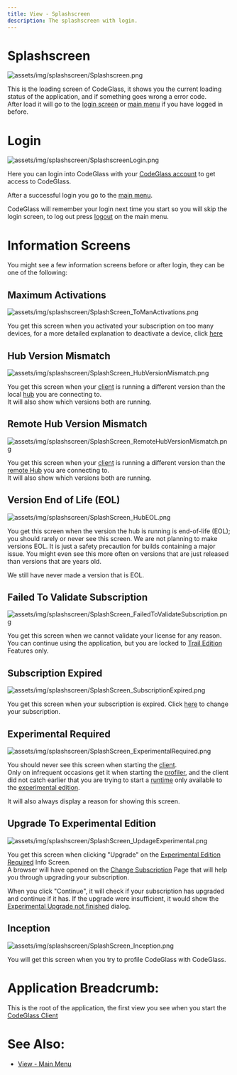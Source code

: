 ```yaml
---
title: View - Splashscreen
description: The splashscreen with login.
---
```

# Splashscreen
![assets/img/splashscreen/Splashscreen.png](../../assets/img/Splashscreen/Splashscreen.png)

This is the loading screen of CodeGlass, it shows you the current loading status of the application, and if something goes wrong a error code.  
After load it will go to the [login screen](#login) or [main menu](mainwindow.md) if you have logged in before. 

# Login
![assets/img/splashscreen/SplashscreenLogin.png](../../assets/img/Splashscreen/SplashscreenLogin.png)

Here you can login into CodeGlass with your [CodeGlass account](../Others/Account.md#licensespring-codeglass-account) to get access to CodeGlass.

After a successful login you go to the [main menu](mainwindow.md).

CodeGlass will remember your login next time you start so you will skip the login screen, to log out press [logout](../views/mainwindow/application.md) on the main menu.

# Information Screens
You might see a few information screens before or after login, they can be one of the following:


## Maximum Activations
![assets/img/splashscreen/SplashScreen_ToManActivations.png](../../assets/img/Splashscreen/SplashScreen_ToManActivations.png)

You get this screen when you activated your subscription on too many devices, for a more detailed explanation to deactivate a device, click [here](../Others/CodeGlassLicensePortal.md#deactivate-devices)


## Hub Version Mismatch
![assets/img/splashscreen/SplashScreen_HubVersionMismatch.png](../../assets/img/Splashscreen/SplashScreen_HubVersionMismatch.png)

You get this screen when your [client](../features/CodeGlassClient.md) is running a different version than the local [hub](../features/CodeGlassHub.md) you are connecting to.<br/>
It will also show which versions both are running.



## Remote Hub Version Mismatch
![assets/img/splashscreen/SplashScreen_RemoteHubVersionMismatch.png](../../assets/img/Splashscreen/SplashScreen_RemoteHubVersionMismatch.png)

You get this screen when your [client](../features/CodeGlassClient.md) is running a different version than the [remote Hub](../features/CodeGlassHub.md#remote) you are connecting to.<br/>
It will also show which versions both are running.


## Version End of Life (EOL)
![assets/img/splashscreen/SplashScreen_HubEOL.png](../../assets/img/Splashscreen/SplashScreen_HubEOL.png)

You get this screen when the version the hub is running is end-of-life (EOL); you should rarely or never see this screen.
We are not planning to make versions EOL. It is just a safety precaution for builds containing a major issue.
You might even see this more often on versions that are just released than versions that are years old.

We still have never made a version that is EOL.



## Failed To Validate Subscription
![assets/img/splashscreen/SplashScreen_FailedToValidateSubscription.png](../../assets/img/Splashscreen/SplashScreen_FailedToValidateSubscription.png)

You get this screen when we cannot validate your license for any reason. You can continue using the application, but you are locked to [Trail Edition](../Editions/Trail.md) Features only.

## Subscription Expired
![assets/img/splashscreen/SplashScreen_SubscriptionExpired.png](../../assets/img/Splashscreen/SplashScreen_SubscriptionExpired.png)

You get this screen when your subscription is expired. Click [here](../Others/ChangeSubscription.md) to change your subscription.

## Experimental Required
![assets/img/splashscreen/SplashScreen_ExperimentalRequired.png](../../assets/img/Splashscreen/SplashScreen_ExperimentalRequired.png)


You should never see this screen when starting the [client](../features/CodeGlassClient.md). <br/>
Only on infrequent occasions get it when starting the [profiler](../features/CodeGlassProfilers.md), and the client did not catch earlier that you are trying to start a [runtime](../features/supportedruntimes.md) only available to the [experimental edition](../Editions/Experimental.md).

It will also always display a reason for showing this screen.



## Upgrade To Experimental Edition
![assets/img/splashscreen/SplashScreen_UpdageExperimental.png](../../assets/img/Splashscreen/SplashScreen_UpdageExperimental.png)

You get this screen when clicking "Upgrade" on the [Experimental Edition Required](#experimental-required) Info Screen. <br/>
A browser will have opened on the [Change Subscription](../Others/ChangeSubscription.md) Page that will help you through upgrading your subscription.

When you click "Continue", it will check if your subscription has upgraded and continue if it has. If the upgrade were insufficient, it would show the [Experimental Upgrade not finished](../views/Dialogs.md#upgrade-to-experimental-edition-not-finished) dialog.


## Inception
![assets/img/splashscreen/SplashScreen_Inception.png](../../assets/img/Splashscreen/SplashScreen_Inception.png)

You will get this screen when you try to profile CodeGlass with CodeGlass.

# Application Breadcrumb:
This is the root of the application, the first view you see when you start the [CodeGlass Client](../features/CodeGlassClient.md)


# See Also:
- [View - Main Menu](mainwindow.md)

